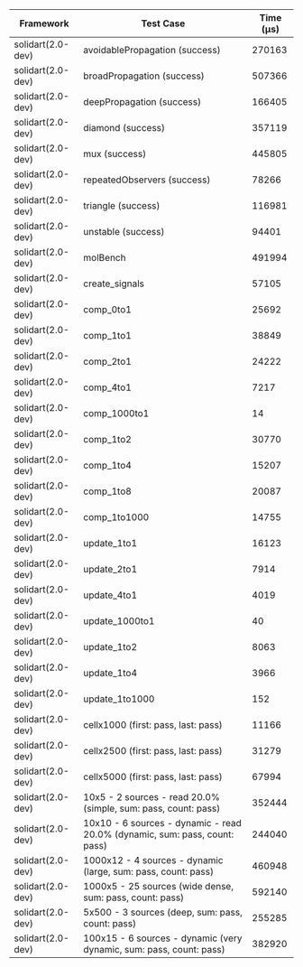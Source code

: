 | Framework | Test Case | Time (μs) |
| --- | --- | --- |
| solidart(2.0-dev) | avoidablePropagation (success) | 270163 |
| solidart(2.0-dev) | broadPropagation (success) | 507366 |
| solidart(2.0-dev) | deepPropagation (success) | 166405 |
| solidart(2.0-dev) | diamond (success) | 357119 |
| solidart(2.0-dev) | mux (success) | 445805 |
| solidart(2.0-dev) | repeatedObservers (success) | 78266 |
| solidart(2.0-dev) | triangle (success) | 116981 |
| solidart(2.0-dev) | unstable (success) | 94401 |
| solidart(2.0-dev) | molBench | 491994 |
| solidart(2.0-dev) | create_signals | 57105 |
| solidart(2.0-dev) | comp_0to1 | 25692 |
| solidart(2.0-dev) | comp_1to1 | 38849 |
| solidart(2.0-dev) | comp_2to1 | 24222 |
| solidart(2.0-dev) | comp_4to1 | 7217 |
| solidart(2.0-dev) | comp_1000to1 | 14 |
| solidart(2.0-dev) | comp_1to2 | 30770 |
| solidart(2.0-dev) | comp_1to4 | 15207 |
| solidart(2.0-dev) | comp_1to8 | 20087 |
| solidart(2.0-dev) | comp_1to1000 | 14755 |
| solidart(2.0-dev) | update_1to1 | 16123 |
| solidart(2.0-dev) | update_2to1 | 7914 |
| solidart(2.0-dev) | update_4to1 | 4019 |
| solidart(2.0-dev) | update_1000to1 | 40 |
| solidart(2.0-dev) | update_1to2 | 8063 |
| solidart(2.0-dev) | update_1to4 | 3966 |
| solidart(2.0-dev) | update_1to1000 | 152 |
| solidart(2.0-dev) | cellx1000 (first: pass, last: pass) | 11166 |
| solidart(2.0-dev) | cellx2500 (first: pass, last: pass) | 31279 |
| solidart(2.0-dev) | cellx5000 (first: pass, last: pass) | 67994 |
| solidart(2.0-dev) | 10x5 - 2 sources - read 20.0% (simple, sum: pass, count: pass) | 352444 |
| solidart(2.0-dev) | 10x10 - 6 sources - dynamic - read 20.0% (dynamic, sum: pass, count: pass) | 244040 |
| solidart(2.0-dev) | 1000x12 - 4 sources - dynamic (large, sum: pass, count: pass) | 460948 |
| solidart(2.0-dev) | 1000x5 - 25 sources (wide dense, sum: pass, count: pass) | 592140 |
| solidart(2.0-dev) | 5x500 - 3 sources (deep, sum: pass, count: pass) | 255285 |
| solidart(2.0-dev) | 100x15 - 6 sources - dynamic (very dynamic, sum: pass, count: pass) | 382920 |
